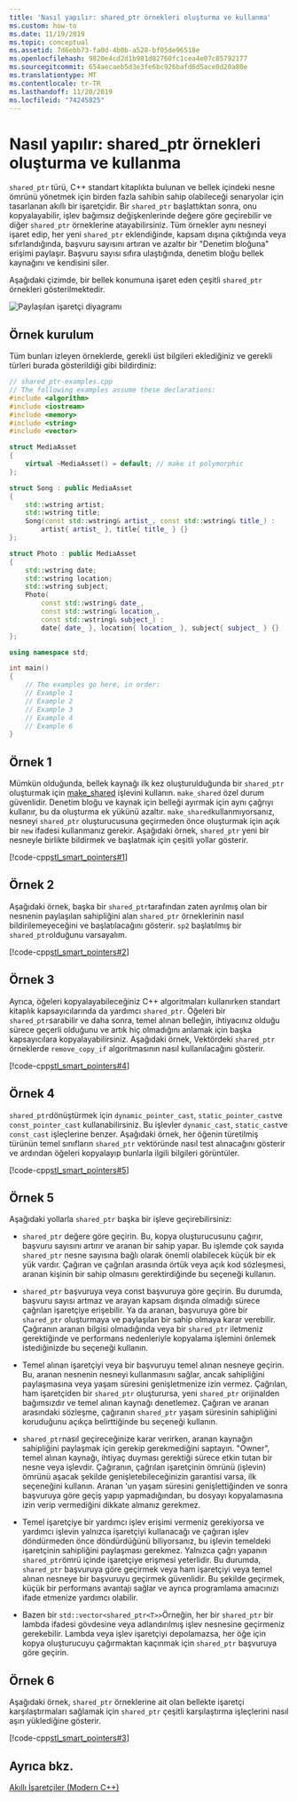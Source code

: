 ```yaml
---
title: 'Nasıl yapılır: shared_ptr örnekleri oluşturma ve kullanma'
ms.custom: how-to
ms.date: 11/19/2019
ms.topic: conceptual
ms.assetid: 7d6ebb73-fa0d-4b0b-a528-bf05de96518e
ms.openlocfilehash: 9820e4cd2d1b981d82760fc1cea4e07c85792177
ms.sourcegitcommit: 654aecaeb5d3e3fe6bc926bafd6d5ace0d20a80e
ms.translationtype: MT
ms.contentlocale: tr-TR
ms.lasthandoff: 11/20/2019
ms.locfileid: "74245825"
---
```

# <a name="how-to-create-and-use-shared_ptr-instances"></a>Nasıl yapılır: shared_ptr örnekleri oluşturma ve kullanma

`shared_ptr` türü, C++ standart kitaplıkta bulunan ve bellek içindeki nesne ömrünü yönetmek için birden fazla sahibin sahip olabileceği senaryolar için tasarlanan akıllı bir işaretçidir. Bir `shared_ptr` başlattıktan sonra, onu kopyalayabilir, işlev bağımsız değişkenlerinde değere göre geçirebilir ve diğer `shared_ptr` örneklerine atayabilirsiniz. Tüm örnekler aynı nesneyi işaret edip, her yeni `shared_ptr` eklendiğinde, kapsam dışına çıktığında veya sıfırlandığında, başvuru sayısını artıran ve azaltır bir "Denetim bloğuna" erişimi paylaşır. Başvuru sayısı sıfıra ulaştığında, denetim bloğu bellek kaynağını ve kendisini siler.

Aşağıdaki çizimde, bir bellek konumuna işaret eden çeşitli `shared_ptr` örnekleri gösterilmektedir.

![Paylaşılan işaretçi diyagramı](media/shared_ptr.png "Paylaşılan işaretçi diyagramı")

## <a name="example-setup"></a>Örnek kurulum

Tüm bunları izleyen örneklerde, gerekli üst bilgileri eklediğiniz ve gerekli türleri burada gösterildiği gibi bildirdiniz:

```cpp
// shared_ptr-examples.cpp
// The following examples assume these declarations:
#include <algorithm>
#include <iostream>
#include <memory>
#include <string>
#include <vector>

struct MediaAsset
{
    virtual ~MediaAsset() = default; // make it polymorphic
};

struct Song : public MediaAsset
{
    std::wstring artist;
    std::wstring title;
    Song(const std::wstring& artist_, const std::wstring& title_) :
        artist{ artist_ }, title{ title_ } {}
};

struct Photo : public MediaAsset
{
    std::wstring date;
    std::wstring location;
    std::wstring subject;
    Photo(
        const std::wstring& date_,
        const std::wstring& location_,
        const std::wstring& subject_) :
        date{ date_ }, location{ location_ }, subject{ subject_ } {}
};

using namespace std;

int main()
{
    // The examples go here, in order:
    // Example 1
    // Example 2
    // Example 3
    // Example 4
    // Example 6
}
```

## <a name="example-1"></a>Örnek 1

Mümkün olduğunda, bellek kaynağı ilk kez oluşturulduğunda bir `shared_ptr` oluşturmak için [make_shared](../standard-library/memory-functions.md#make_shared) işlevini kullanın. `make_shared` özel durum güvenlidir. Denetim bloğu ve kaynak için belleği ayırmak için aynı çağrıyı kullanır, bu da oluşturma ek yükünü azaltır. `make_shared`kullanmıyorsanız, nesneyi `shared_ptr` oluşturucusuna geçirmeden önce oluşturmak için açık bir `new` ifadesi kullanmanız gerekir. Aşağıdaki örnek, `shared_ptr` yeni bir nesneyle birlikte bildirmek ve başlatmak için çeşitli yollar gösterir.

[!code-cpp[stl_smart_pointers#1](codesnippet/CPP/how-to-create-and-use-shared-ptr-instances_1.cpp)]

## <a name="example-2"></a>Örnek 2

Aşağıdaki örnek, başka bir `shared_ptr`tarafından zaten ayrılmış olan bir nesnenin paylaşılan sahipliğini alan `shared_ptr` örneklerinin nasıl bildirilemeyeceğini ve başlatılacağını gösterir. `sp2` başlatılmış bir `shared_ptr`olduğunu varsayalım.

[!code-cpp[stl_smart_pointers#2](codesnippet/CPP/how-to-create-and-use-shared-ptr-instances_2.cpp)]

## <a name="example-3"></a>Örnek 3

Ayrıca, öğeleri kopyalayabileceğiniz C++ algoritmaları kullanırken standart kitaplık kapsayıcılarında da yardımcı `shared_ptr`. Öğeleri bir `shared_ptr`sarabilir ve daha sonra, temel alınan belleğin, ihtiyacınız olduğu sürece geçerli olduğunu ve artık hiç olmadığını anlamak için başka kapsayıcılara kopyalayabilirsiniz. Aşağıdaki örnek, Vektördeki `shared_ptr` örneklerde `remove_copy_if` algoritmasının nasıl kullanılacağını gösterir.

[!code-cpp[stl_smart_pointers#4](codesnippet/CPP/how-to-create-and-use-shared-ptr-instances_3.cpp)]

## <a name="example-4"></a>Örnek 4

`shared_ptr`dönüştürmek için `dynamic_pointer_cast`, `static_pointer_cast`ve `const_pointer_cast` kullanabilirsiniz. Bu işlevler `dynamic_cast`, `static_cast`ve `const_cast` işleçlerine benzer. Aşağıdaki örnek, her öğenin türetilmiş türünün temel sınıfların `shared_ptr` vektöründe nasıl test alınacağını gösterir ve ardından öğeleri kopyalayıp bunlarla ilgili bilgileri görüntüler.

[!code-cpp[stl_smart_pointers#5](codesnippet/CPP/how-to-create-and-use-shared-ptr-instances_4.cpp)]

## <a name="example-5"></a>Örnek 5

Aşağıdaki yollarla `shared_ptr` başka bir işleve geçirebilirsiniz:

- `shared_ptr` değere göre geçirin. Bu, kopya oluşturucusunu çağırır, başvuru sayısını artırır ve aranan bir sahip yapar. Bu işlemde çok sayıda `shared_ptr` nesne sayısına bağlı olarak önemli olabilecek küçük bir ek yük vardır. Çağıran ve çağrılan arasında örtük veya açık kod sözleşmesi, aranan kişinin bir sahip olmasını gerektirdiğinde bu seçeneği kullanın.

- `shared_ptr` başvuruya veya const başvuruya göre geçirin. Bu durumda, başvuru sayısı artmaz ve arayan kapsam dışında olmadığı sürece çağrılan işaretçiye erişebilir. Ya da aranan, başvuruya göre bir `shared_ptr` oluşturmaya ve paylaşılan bir sahip olmaya karar verebilir. Çağıranın aranan bilgisi olmadığında veya bir `shared_ptr` iletmeniz gerektiğinde ve performans nedenleriyle kopyalama işlemini önlemek istediğinizde bu seçeneği kullanın.

- Temel alınan işaretçiyi veya bir başvuruyu temel alınan nesneye geçirin. Bu, aranan nesnenin nesneyi kullanmasını sağlar, ancak sahipliğini paylaşmasına veya yaşam süresini genişletmenize izin vermez. Çağrılan, ham işaretçiden bir `shared_ptr` oluşturursa, yeni `shared_ptr` orijinalden bağımsızdır ve temel alınan kaynağı denetlemez. Çağıran ve aranan arasındaki sözleşme, çağıranın `shared_ptr` yaşam süresinin sahipliğini koruduğunu açıkça belirttiğinde bu seçeneği kullanın.

- `shared_ptr`nasıl geçireceğinize karar verirken, aranan kaynağın sahipliğini paylaşmak için gerekip gerekmediğini saptayın. "Owner", temel alınan kaynağı, ihtiyaç duyması gerektiği sürece etkin tutan bir nesne veya işlevdir. Çağıranın, çağrılan işaretçinin ömrünü (işlevin) ömrünü aşacak şekilde genişletebileceğinizin garantisi varsa, ilk seçeneğini kullanın. Aranan 'un yaşam süresini genişlettiğinden ve sonra başvuruya göre geçiş yapıp yapmadığından, bu dosyayı kopyalamasına izin verip vermediğini dikkate almanız gerekmez.

- Temel işaretçiye bir yardımcı işlev erişimi vermeniz gerekiyorsa ve yardımcı işlevin yalnızca işaretçiyi kullanacağı ve çağıran işlev döndürmeden önce döndürdüğünü biliyorsanız, bu işlevin temeldeki işaretçinin sahipliğini paylaşması gerekmez. Yalnızca çağrı yapanın `shared_ptr`ömrü içinde işaretçiye erişmesi yeterlidir. Bu durumda, `shared_ptr` başvuruya göre geçirmek veya ham işaretçiyi veya temel alınan nesneye bir başvuruyu geçirmek güvenlidir. Bu şekilde geçirmek, küçük bir performans avantajı sağlar ve ayrıca programlama amacınızı ifade etmenize yardımcı olabilir.

- Bazen bir `std::vector<shared_ptr<T>>`Örneğin, her bir `shared_ptr` bir lambda ifadesi gövdesine veya adlandırılmış işlev nesnesine geçirmeniz gerekebilir. Lambda veya işlev işaretçiyi depolamazsa, her öğe için kopya oluşturucuyu çağırmaktan kaçınmak için `shared_ptr` başvuruya göre geçirin.

## <a name="example-6"></a>Örnek 6

Aşağıdaki örnek, `shared_ptr` örneklerine ait olan bellekte işaretçi karşılaştırmaları sağlamak için `shared_ptr` çeşitli karşılaştırma işleçlerini nasıl aşırı yüklediğine gösterir.

[!code-cpp[stl_smart_pointers#3](codesnippet/CPP/how-to-create-and-use-shared-ptr-instances_6.cpp)]

## <a name="see-also"></a>Ayrıca bkz.

[Akıllı İşaretçiler (Modern C++)](smart-pointers-modern-cpp.md)

